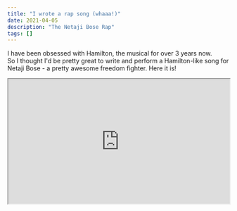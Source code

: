 ```yaml
---
title: "I wrote a rap song (whaaa!)"
date: 2021-04-05
description: "The Netaji Bose Rap"
tags: []
---
```

I have been obsessed with Hamilton, the musical for over 3 years now.    
So I thought I'd be pretty great to write and perform a Hamilton-like song for Netaji Bose - a pretty awesome freedom fighter. Here it is!  
<html>
  <div style="position:relative; padding-top: 56.25%;">
    <center>
    <iframe style="position: absolute; top: 0; left: 0; width: 100%; height: 100%;"
      src="https://www.youtube.com/embed/oFSHuLO1pVc">
    </iframe>
      </center>
   <div>
</html>
